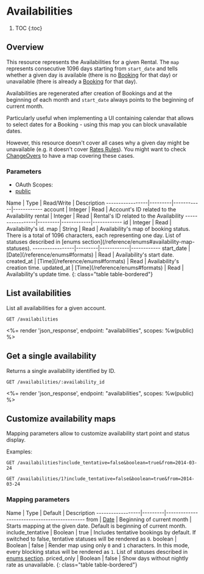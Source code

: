 # Availabilities

1. TOC
{:toc}

## Overview

This resource represents the Availabilities for a given Rental. The `map` represents consecutive 1096 days starting from `start_date` and tells whether a given day is available (there is no [Booking](/reference/endpoints/bookings) for that day) or unavailable (there is already a [Booking](/reference/endpoints/bookings) for that day).

Availabilities are regenerated after creation of Bookings and at the beginning of each month and `start_date` always points to the beginning of current month.

Particularly useful when implementing a UI containing calendar that allows to select dates for a Booking - using this map you can block unavailable dates.

However, this resource doesn't cover all cases why a given day might be unavailable (e.g. it doesn't cover [Rates Rules](/reference/endpoints/rates_rules/)). You might want to check [ChangeOvers](http://developers.bookingsync.com/reference/endpoints/change_overs/) to have a map covering these cases.

### Parameters
<ul class="nav nav-pills" role="tablist">
  <li class="disabled"><a>OAuth Scopes:</a></li>
  <li class="active"><a href="#public" role="tab" data-toggle="pill">public</a></li>
</ul>
<div class="tab-content" markdown="1">
  <div class="tab-pane active" id="public" markdown="1">
Name             | Type    | Read/Write | Description
-----------------|---------|------------|------------
account          | Integer | Read       | Account's ID related to the Availability
rental           | Integer | Read       | Rental's ID related to the Availability
-----------------|---------|------------|------------
id               | Integer | Read       | Availability's id.
map              | String  | Read       | Availability's map of booking status. There is a total of 1096 characters, each representing one day. List of statuses described in [enums section](/reference/enums#availability-map-statuses).
-----------------|---------|------------|------------
start_date       | [Date](/reference/enums#formats) | Read       | Availability's start date.
created_at       | [Time](/reference/enums#formats) | Read       | Availability's creation time.
updated_at       | [Time](/reference/enums#formats) | Read       | Availability's update time.
{: class="table table-bordered"}
  </div>
</div>

## List availabilities

List all availabilities for a given account.

~~~
GET /availabilities
~~~

<%= render 'json_response', endpoint: "availabilities", scopes: %w(public) %>

## Get a single availability

Returns a single availability identified by ID.

~~~
GET /availabilities/:availability_id
~~~

<%= render 'json_response', endpoint: "availabilities", scopes: %w(public) %>

## Customize availability maps

Mapping parameters allow to customize availability start point and status display.

Examples:

~~~
GET /availabilities?include_tentative=false&boolean=true&from=2014-03-24
~~~

~~~
GET /availabilities/1?include_tentative=false&boolean=true&from=2014-03-24
~~~

### Mapping parameters

Name              | Type    | Default                        | Description
------------------|---------|---------------------------------------------
from              | [Date](/reference/enums#formats) | Beginning of current month     | Starts mapping at the given date. Default is beginning of current month.
include_tentative | Boolean | true                           | Includes tentative bookings by default. If switched to false, tentative statuses will be rendered as `0`.
boolean           | Boolean | false                          | Render map using only `0` and `1` characters. In this mode, every blocking status will be rendered as `1`. List of statuses described in [enums section](/reference/enums#availability-map-statuses).
priced_only       | Boolean | false                          | Show days without nightly rate as unavailable.
{: class="table table-bordered"}
